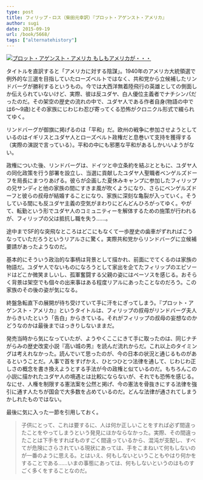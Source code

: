 ```yaml
---
type: post
title: フィリップ・ロス（柴田元幸訳）『プロット・アゲンスト・アメリカ』
author: sugi
date: 2015-09-19
url: /book/5668/
tags: ["alternatehistory"]
---
```

<a href="http://www.amazon.co.jp/exec/obidos/ASIN/4087734862/chezsugi-22/ref=nosim/" onclick="_gaq.push(['_trackEvent', 'outbound-article', 'http://www.amazon.co.jp/exec/obidos/ASIN/4087734862/chezsugi-22/ref=nosim/', '']);" name="amazletlink" target="_blank"><img src="http://i1.wp.com/ecx.images-amazon.com/images/I/51GKIUw3K7L.jpg?w=660" alt="プロット・アゲンスト・アメリカ もしもアメリカが・・・" style="border: none;" data-recalc-dims="1" /></a>

タイトルを直訳すると「アメリカに対する陰謀」。1940年のアメリカ大統領選で例外的な三選を目指していたローズベルトではなく、共和党から立候補したリンドバーグが勝利するというもの。今では大西洋無着陸飛行の英雄としての側面しか伝えられていないけど、実際、彼は反ユダヤ、白人優位主義者でナチシンパだったのだ。その架空の歴史の流れの中で、ユダヤ人である作者自身(物語の中では6〜9歳)とその家族にじわじわ忍び寄ってくる恐怖がクロニクル形式で綴られてゆく。

リンドバーグが御旗に掲げるのは「平和」だ。欧州の戦争に参加させようとしているのはイギリスとユダヤ人とローズベルト政権だと息巻いて支持を獲得する（実際の演説で言っている）。平和の中にも邪悪な平和があるしかいいようがない。

政権についた後、リンドバーグは、ドイツと中立条約を結ぶとともに、ユダヤ人の同化政策を行う部署を設立し、当選に貢献したユダヤ人聖職者ベンゲルズドーフを局長にまつりあげる。彼らが企画した夏休みキャンプに参加したフィリップの兄サンディと他の家族の間にすきま風が吹くようになり、さらにベンゲルズドーフと彼らの叔母が結婚することになり、家族に深刻な亀裂が入っていく。そうしている間にも反ユダヤ主義の空気がまわりにどんどんひろがってゆく。やがて、転勤という形でユダヤ人のコミュニティーを解体するための施策が行われるが、フィリップの父は抵抗し職を失う……。

途中までSF的な突飛なところはどこにもなくて一歩歴史の歯車がずれればこうなっていただろうというリアルさに驚く。実際共和党からリンドバーグに立候補要請があったようなのだ。

基本的にそういう政治的な事柄は背景として描かれ、前面にでてくるのは家族の物語だ。ユダヤ人でないものになろうとして家出を企てたフィリップのエピソードはどこか微笑ましいし、孤軍奮闘する父親の姿にはペーソスを感じる。おそらく背景は架空でも個々の出来事はある程度リアルにあったことなのだろう。この家族のその後の姿が気になる。

終盤急転直下の展開が待ち受けていて手に汗をにぎってしまう。『プロット・アゲンスト・アメリカ』というタイトルは、フィリップの叔母がリンドバーグ夫人からきいたという「告白」からきている。それがフィリップの叔母の妄想なのかどうなのかは最後まではっきりしないままだ。

発売当時から気になっていたが、ようやくここにきて手に取ったのは、同じナチがらみの歴史改変小説『高い城の男』を読んだ流れからだ。これ以上のタイミングは考えれなかった。読んでいて思ったのが、今の日本の状況と通じるものがあるということだ。人事で首をすげかえ、ひとつひとつ法律を通して、じわじわ正しさの概念を書き換えようとする手法が今の政権と似ているのだ。もちろんこの小説に描かれたユダヤ人の境遇とは比較にならないが、それでも恐怖を感じる。なにせ、人権を制限する憲法案を公然と掲げ、今の憲法を骨抜きにする法律を強引に通す人たちが国会で大多数を占めているのだ。どんな法律が通されてしまうかしれたものではない。

最後に気に入った一節を引用しておく。

> 子供にとって、これは要するに、人は何か正しいことをすれば必ず間違ったことをやってしまうという発見にほかならなかった。実際、その間違ったことは下手をすればものすごく間違っているから、混沌が支配し、すべてが危険にさらされている現状にあっては、手をこまねいて何もしないのが一番のように思える。とはいえ、何もしないということもやはり何かをすることである……いまの事態にあっては、何もしないというのはものすごく多くをすることなのだ。
